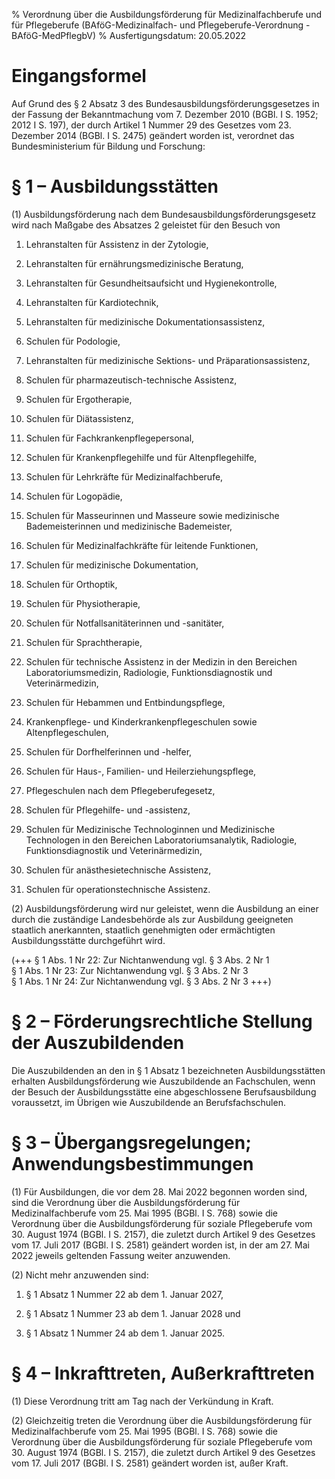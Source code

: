 % Verordnung über die Ausbildungsförderung für Medizinalfachberufe und für Pflegeberufe  (BAföG-Medizinalfach- und Pflegeberufe-Verordnung - BAföG-MedPflegbV)
% Ausfertigungsdatum: 20.05.2022
 
# Eingangsformel

Auf Grund des § 2 Absatz 3 des Bundesausbildungsförderungsgesetzes in der Fassung der Bekanntmachung vom 7. Dezember 2010 (BGBl. I S. 1952; 2012 I S. 197), der durch Artikel 1 Nummer 29 des Gesetzes vom 23. Dezember 2014 (BGBl. I S. 2475) geändert worden ist, verordnet das Bundesministerium für Bildung und Forschung:

# § 1 – Ausbildungsstätten

(1) Ausbildungsförderung nach dem Bundesausbildungsförderungsgesetz wird nach Maßgabe des Absatzes 2 geleistet für den Besuch von

1. Lehranstalten für Assistenz in der Zytologie,

2. Lehranstalten für ernährungsmedizinische Beratung,

3. Lehranstalten für Gesundheitsaufsicht und Hygienekontrolle,

4. Lehranstalten für Kardiotechnik,

5. Lehranstalten für medizinische Dokumentationsassistenz,

6. Schulen für Podologie,

7. Lehranstalten für medizinische Sektions- und Präparationsassistenz,

8. Schulen für pharmazeutisch-technische Assistenz,

9. Schulen für Ergotherapie,

10. Schulen für Diätassistenz,

11. Schulen für Fachkrankenpflegepersonal,

12. Schulen für Krankenpflegehilfe und für Altenpflegehilfe,

13. Schulen für Lehrkräfte für Medizinalfachberufe,

14. Schulen für Logopädie,

15. Schulen für Masseurinnen und Masseure sowie medizinische Bademeisterinnen und medizinische Bademeister,

16. Schulen für Medizinalfachkräfte für leitende Funktionen,

17. Schulen für medizinische Dokumentation,

18. Schulen für Orthoptik,

19. Schulen für Physiotherapie,

20. Schulen für Notfallsanitäterinnen und -sanitäter,

21. Schulen für Sprachtherapie,

22. Schulen für technische Assistenz in der Medizin in den Bereichen Laboratoriumsmedizin, Radiologie, Funktionsdiagnostik und Veterinärmedizin,

23. Schulen für Hebammen und Entbindungspflege,

24. Krankenpflege- und Kinderkrankenpflegeschulen sowie Altenpflegeschulen,

25. Schulen für Dorfhelferinnen und -helfer,

26. Schulen für Haus-, Familien- und Heilerziehungspflege,

27. Pflegeschulen nach dem Pflegeberufegesetz,

28. Schulen für Pflegehilfe- und -assistenz,

29. Schulen für Medizinische Technologinnen und Medizinische Technologen in den Bereichen Laboratoriumsanalytik, Radiologie, Funktionsdiagnostik und Veterinärmedizin,

30. Schulen für anästhesietechnische Assistenz,

31. Schulen für operationstechnische Assistenz.

(2) Ausbildungsförderung wird nur geleistet, wenn die Ausbildung an einer durch die zuständige Landesbehörde als zur Ausbildung geeigneten staatlich anerkannten, staatlich genehmigten oder ermächtigten Ausbildungsstätte durchgeführt wird.

(+++ § 1 Abs. 1 Nr 22: Zur Nichtanwendung vgl. § 3 Abs. 2 Nr 1  
§ 1 Abs. 1 Nr 23: Zur Nichtanwendung vgl. § 3 Abs. 2 Nr 3  
§ 1 Abs. 1 Nr 24: Zur Nichtanwendung vgl. § 3 Abs. 2 Nr 3 +++)

# § 2 – Förderungsrechtliche Stellung der Auszubildenden

Die Auszubildenden an den in § 1 Absatz 1 bezeichneten Ausbildungsstätten erhalten Ausbildungsförderung wie Auszubildende an Fachschulen, wenn der Besuch der Ausbildungsstätte eine abgeschlossene Berufsausbildung voraussetzt, im Übrigen wie Auszubildende an Berufsfachschulen.

# § 3 – Übergangsregelungen; Anwendungsbestimmungen

(1) Für Ausbildungen, die vor dem 28. Mai 2022 begonnen worden sind, sind die Verordnung über die Ausbildungsförderung für Medizinalfachberufe vom 25. Mai 1995 (BGBl. I S. 768) sowie die Verordnung über die Ausbildungsförderung für soziale Pflegeberufe vom 30. August 1974 (BGBl. I S. 2157), die zuletzt durch Artikel 9 des Gesetzes vom 17. Juli 2017 (BGBl. I S. 2581) geändert worden ist, in der am 27. Mai 2022 jeweils geltenden Fassung weiter anzuwenden.

(2) Nicht mehr anzuwenden sind:

1. § 1 Absatz 1 Nummer 22 ab dem 1. Januar 2027,

2. § 1 Absatz 1 Nummer 23 ab dem 1. Januar 2028 und

3. § 1 Absatz 1 Nummer 24 ab dem 1. Januar 2025.

# § 4 – Inkrafttreten, Außerkrafttreten

(1) Diese Verordnung tritt am Tag nach der Verkündung in Kraft.

(2) Gleichzeitig treten die Verordnung über die Ausbildungsförderung für Medizinalfachberufe vom 25. Mai 1995 (BGBl. I S. 768) sowie die Verordnung über die Ausbildungsförderung für soziale Pflegeberufe vom 30. August 1974 (BGBl. I S. 2157), die zuletzt durch Artikel 9 des Gesetzes vom 17. Juli 2017 (BGBl. I S. 2581) geändert worden ist, außer Kraft.
